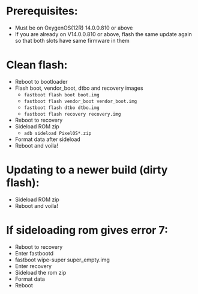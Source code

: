 # Prerequisites:
- Must be on OxygenOS(12R) 14.0.0.810 or above
- If you are already on V14.0.0.810 or above, flash the same update again so that both slots have same firmware in them

# Clean flash:
- Reboot to bootloader
- Flash boot, vendor_boot, dtbo and recovery images
   -  `fastboot flash boot boot.img`
   -  `fastboot flash vendor_boot vendor_boot.img`
   -  `fastboot flash dtbo dtbo.img`
   -  `fastboot flash recovery recovery.img`
- Reboot to recovery
- Sideload ROM zip
   -  `adb sideload PixelOS*.zip`
- Format data after sideload
- Reboot and voila!

# Updating to a newer build (dirty flash):
- Sideload ROM zip
- Reboot and voila!

# If sideloading rom gives error 7:
- Reboot to recovery
- Enter fastbootd
- fastboot wipe-super super_empty.img
- Enter recovery
- Sideload the rom zip
- Format data
- Reboot
